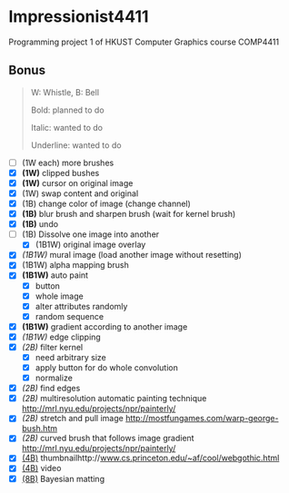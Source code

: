 # **Impressionist4411**

Programming project 1 of HKUST Computer Graphics course COMP4411

## Bonus

> W: Whistle, B: Bell
>
> Bold: planned to do
>
> Italic: wanted to do
>
> Underline: wanted to do

- [ ] (1W each) more brushes
- [x] **(1W)** clipped bushes
- [x] **(1W)** cursor on original image
- [x] (1W) swap content and original
- [x] (1B) change color of image (change channel)
- [x] **(1B)** blur brush and sharpen brush (wait for kernel brush)
- [x] **(1B)** undo
- [ ] (1B) Dissolve one image into another
  - [x] (1B1W) original image overlay
- [x] _(1B1W)_ mural image (load another image without resetting)
- [x] (1B1W) alpha mapping brush
- [x] **(1B1W)** auto paint
  - [x] button
  - [x] whole image
  - [x] alter attributes randomly
  - [x] random sequence
- [x] **(1B1W)** gradient according to another image
- [x] _(1B1W)_ edge clipping
- [x] _(2B)_ filter kernel
  - [x] need arbitrary size
  - [x] apply button for do whole convolution
  - [x] normalize
- [x] _(2B)_ find edges
- [x] _(2B)_ multiresolution automatic painting technique http://mrl.nyu.edu/projects/npr/painterly/
- [x] _(2B)_ stretch and pull image http://mostfungames.com/warp-george-bush.htm
- [x] _(2B)_ curved brush that follows image gradient http://mrl.nyu.edu/projects/npr/painterly/
- [x] <u>(4B)</u> thumbnailhttp://www.cs.princeton.edu/~af/cool/webgothic.html
- [x] <u>(4B)</u> video
- [x] <u>(8B)</u> Bayesian matting
